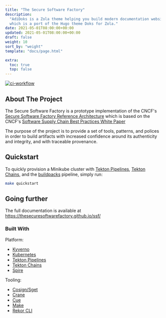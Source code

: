 ```yaml
---
title: "The Secure Software Factory"
description:
  "AdiDoks is a Zola theme helping you build modern documentation websites,
  which is a port of the Hugo theme Doks for Zola."
date: 2021-05-01T08:00:00+00:00
updated: 2021-05-01T08:00:00+00:00
draft: false
weight: 10
sort_by: "weight"
template: "docs/page.html"

extra:
  toc: true
  top: false
---
```


[![ci-workflow](https://github.com/thesecuresoftwarefactory/ssf/actions/workflows/install-ssf.yaml/badge.svg)](https://github.com/thesecuresoftwarefactory/ssf/actions/workflows/install-ssf.yaml)

## About The Project

The Secure Software Factory is a prototype implementation of the CNCF's
[Secure Software Factory Reference Architecture](https://docs.google.com/document/d/1FwyOIDramwCnivuvUxrMmHmCr02ARoA3jw76o1mGfGQ)
which is based on the CNCF's
[Software Supply Chain Best Practices White Paper](https://github.com/cncf/tag-security/blob/main/supply-chain-security/supply-chain-security-paper/CNCF_SSCP_v1.pdf)

The purpose of the project is to provide a set of tools, patterns, and polices
in order to build artifacts with increased confidence around its authenticity
and integrity, and with traceable provenance.

## Quickstart

To quickly provision a Minikube cluster with [Tekton Pipelines], [Tekton
Chains], and the [buildpacks] pipeline, simply run:

```bash
make quickstart
```

## Going further

The full documentation is available at
<https://thesecuresoftwarefactory.github.io/ssf/>

### Built With

Platform:

- [Kyverno](https://kyverno.io/)
- [Kubernetes](http://k8s.io/)
- [Tekton Pipelines]
- [Tekton Chains]
- [Spire](https://spiffe.io/)

Tooling:

- [Cosign/Sget](https://github.com/sigstore/cosign)
- [Crane](https://github.com/google/go-containerregistry)
- [Cue](https://cuelang.org/)
- [Make](https://www.gnu.org/software/make/)
- [Rekor CLI](https://github.com/sigstore/rekor)

[buildpacks]: https://buildpacks.io/
[tekton chains]: https://github.com/tektoncd/chains
[tekton pipelines]: https://tekton.dev/
